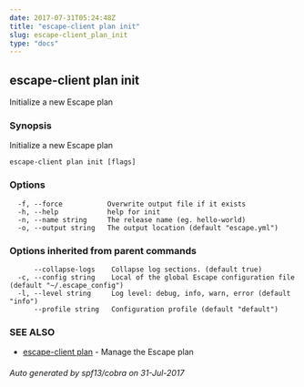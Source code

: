 ```yaml
---
date: 2017-07-31T05:24:48Z
title: "escape-client plan init"
slug: escape-client_plan_init
type: "docs"
---
```

## escape-client plan init

Initialize a new Escape plan

### Synopsis


Initialize a new Escape plan

```
escape-client plan init [flags]
```

### Options

```
  -f, --force           Overwrite output file if it exists
  -h, --help            help for init
  -n, --name string     The release name (eg. hello-world)
  -o, --output string   The output location (default "escape.yml")
```

### Options inherited from parent commands

```
      --collapse-logs    Collapse log sections. (default true)
  -c, --config string    Local of the global Escape configuration file (default "~/.escape_config")
  -l, --level string     Log level: debug, info, warn, error (default "info")
      --profile string   Configuration profile (default "default")
```

### SEE ALSO
* [escape-client plan](../escape-client_plan/)	 - Manage the Escape plan

###### Auto generated by spf13/cobra on 31-Jul-2017
